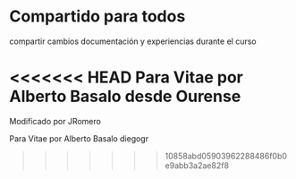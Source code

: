 # Compartido para todos

compartir cambios documentación y experiencias durante el curso

<<<<<<< HEAD
Para Vitae por Alberto Basalo desde Ourense
=======
Modificado por JRomero

Para Vitae por Alberto Basalo
diegogr
>>>>>>> 10858abd05903962288486f0b0e9abb3a2ae82f8
